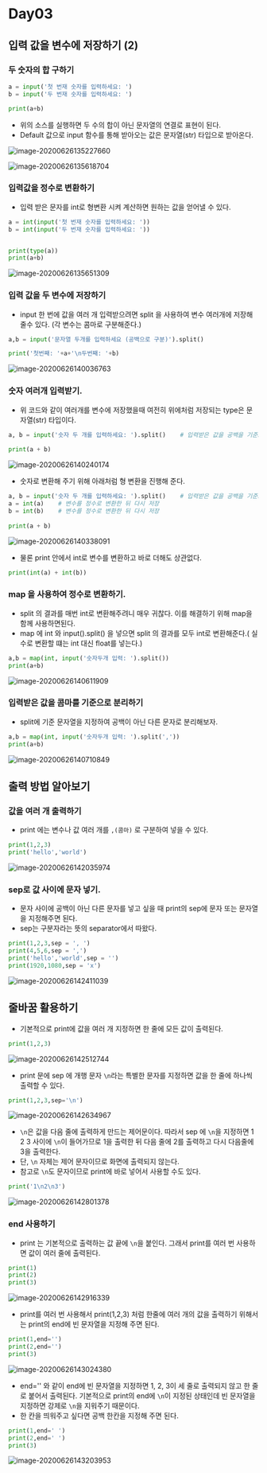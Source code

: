 # Day03

## 입력 값을 변수에 저장하기 (2)

### 두 숫자의 합 구하기

```python
a = input('첫 번재 숫자를 입력하세요: ')
b = input('두 번재 숫자를 입력하세요: ')

print(a+b)
```

* 위의 소스를 실행하면 두 수의 합이 아닌 문자열의 연결로 표현이 된다.
* Default 값으로 input 함수를 통해 받아오는 값은 문자열(str) 타입으로 받아온다.

![image-20200626135227660](image-20200626135227660.png)

![image-20200626135618704](image-20200626135618704.png)

### 입력값을 정수로 변환하기

* 입력 받은 문자를 int로 형변환 시켜 계산하면 원하는 값을 얻어낼 수 있다.

```python
a = int(input('첫 번재 숫자를 입력하세요: '))
b = int(input('두 번재 숫자를 입력하세요: '))


print(type(a))
print(a+b)
```

![image-20200626135651309](image-20200626135651309.png)



### 입력 값을 두 변수에 저장하기

* input 한 번에 값을 여러 개 입력받으려면 split 을 사용하여 변수 여러개에 저장해 줄수 있다. (각 변수는 콤마로 구분해준다.)

```python
a,b = input('문자열 두개를 입력하세요 (공백으로 구분)').split()

print('첫번째: '+a+'\n두번째: '+b)
```

![image-20200626140036763](image-20200626140036763.png)

### 숫자 여러개 입력받기.

* 위 코드와 같이 여러개를 변수에 저장했을때 여전히 위에처럼 저장되는 type은 문자열(str) 타입이다.

```python
a, b = input('숫자 두 개를 입력하세요: ').split()    # 입력받은 값을 공백을 기준으로 분리
 
print(a + b)
```

![image-20200626140240174](image-20200626140240174.png)

* 숫자로 변환해 주기 위해 아래처럼 형 변환을 진행해 준다.

```python
a, b = input('숫자 두 개를 입력하세요: ').split()    # 입력받은 값을 공백을 기준으로 분리
a = int(a)    # 변수를 정수로 변환한 뒤 다시 저장
b = int(b)    # 변수를 정수로 변환한 뒤 다시 저장
 
print(a + b)

```

![image-20200626140338091](image-20200626140338091.png)

* 물론 print 안에서 int로 변수를 변환하고 바로 더해도 상관없다.

```python
print(int(a) + int(b))
```

### map 을 사용하여 정수로 변환하기.

* split 의 결과를 매번 int로 변환해주려니 매우 귀찮다. 이를 해결하기 위해 map을 함께 사용하면된다.
* map 에 int 와 input().split() 을 넣으면 split 의 결과를 모두 int로 변환해준다.( 실수로 변환할 떄는 int 대신 float를 넣는다.)

```python
a,b = map(int, input('숫자두개 입력: ').split())
print(a+b)
```

![image-20200626140611909](image-20200626140611909.png)

### 입력받은 값을 콤마를 기준으로 분리하기

* split에 기준 문자열을 지정하여 공백이 아닌 다른 문자로 분리해보자.

```python
a,b = map(int, input('숫자두개 입력: ').split(','))
print(a+b)
```

![image-20200626140710849](image-20200626140710849.png)



## 출력 방법 알아보기

### 값을 여러 개 출력하기

* print 에는 변수나 값 여러 개를 `,(콤마)` 로 구분하여 넣을 수 있다.

```python
print(1,2,3)
print('hello','world')
```

![image-20200626142035974](image-20200626142035974.png)

### sep로 값 사이에 문자 넣기.

* 문자 사이에 공백이 아닌 다른 문자를 넣고 싶을 때 print의 sep에 문자 또는 문자열을 지정해주면 된다.
* sep는 구분자라는 뜻의 separator에서 따왔다.

```python
print(1,2,3,sep = ', ')
print(4,5,6,sep = ',')
print('hello','world',sep = '')
print(1920,1080,sep = 'x')
```

![image-20200626142411039](image-20200626142411039.png)

## 줄바꿈 활용하기

* 기본적으로 print에 값을 여러 개 지정하면 한 줄에 모든 값이 출력된다.

```python
print(1,2,3)
```

![image-20200626142512744](image-20200626142512744.png)

* print 문에 sep 에 개행 문자 `\n`라는 특별한 문자를 지정하면 값을 한 줄에 하나씩 출력할 수 있다.

```python
print(1,2,3,sep='\n')
```

![image-20200626142634967](image-20200626142634967.png)

* `\n`은 값을 다음 줄에 출력하게 만드는 제어문이다. 따라서 sep 에 `\n`을 지정하면 1 2 3 사이에 `\n`이 들어가므로 1을 출력한 뒤 다음 줄에 2를 출력하고 다시 다음줄에 3을 출력한다.
* 단, `\n` 자체는 제어 문자이므로 화면에 출력되지 않는다.
* 참고로 `\n`도 문자이므로 print에 바로 넣어서 사용할 수도 있다.

```python
print('1\n2\n3')
```

![image-20200626142801378](image-20200626142801378.png)

### end 사용하기

* print 는 기본적으로 출력하는 값 끝에 `\n`을 붙인다. 그래서 print를 여러 번 사용하면 값이 여러 줄에 출력된다.

```python
print(1)
print(2)
print(3)
```

![image-20200626142916339](image-20200626142916339.png)

* print를 여러 번 사용해서 print(1,2,3) 처럼 한줄에 여러 개의 값을 출력하기 위해서는 print의 end에 빈 문자열을 지정해 주면 된다.

```python
print(1,end='')
print(2,end='')
print(3)
```

![image-20200626143024380](image-20200626143024380.png)

* end='' 와 같이 end에 빈 문자열을 지정하면 1, 2, 3이 세 줄로 출력되지 않고 한 줄로 붙어서 출력된다. 기본적으로 print의 end에 `\n`이 지정된 상태인데 빈 문자열을 지정하면 강제로 `\n`을 지워주기 때문이다.
* 한 칸을 띄워주고 싶다면 공백 한칸을 지정해 주면 된다.

```python
print(1,end=' ')
print(2,end=' ')
print(3)
```

![image-20200626143203953](image-20200626143203953.png)